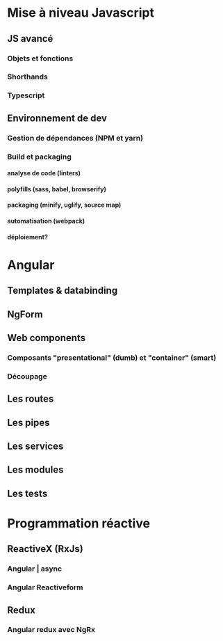 # Mise à niveau Javascript
## JS avancé

### Objets et fonctions

### Shorthands

### Typescript

## Environnement de dev

### Gestion de dépendances (NPM et yarn)

### Build et packaging 
#### analyse de code (linters)
#### polyfills (sass, babel, browserify)
#### packaging (minify, uglify, source map)
#### automatisation (webpack)
#### déploiement?

# Angular 

## Templates & databinding

## NgForm 

## Web components
### Composants "presentational" (dumb) et "container" (smart)
### Découpage

## Les routes

## Les pipes

## Les services

## Les modules

## Les tests

# Programmation réactive

## ReactiveX (RxJs) 
### Angular | async

### Angular Reactiveform

## Redux

### Angular redux avec NgRx
